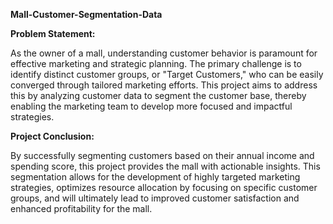 **Mall-Customer-Segmentation-Data**

**Problem Statement:**

As the owner of a mall, understanding customer behavior is paramount for effective marketing and strategic planning. The primary challenge is to identify distinct customer groups, or "Target Customers," who can be easily converged through tailored marketing efforts. This project aims to address this by analyzing customer data to segment the customer base, thereby enabling the marketing team to develop more focused and impactful strategies.

**Project Conclusion:**

By successfully segmenting customers based on their annual income and spending score, this project provides the mall with actionable insights. This segmentation allows for the development of highly targeted marketing strategies, optimizes resource allocation by focusing on specific customer groups, and will ultimately lead to improved customer satisfaction and enhanced profitability for the mall.
